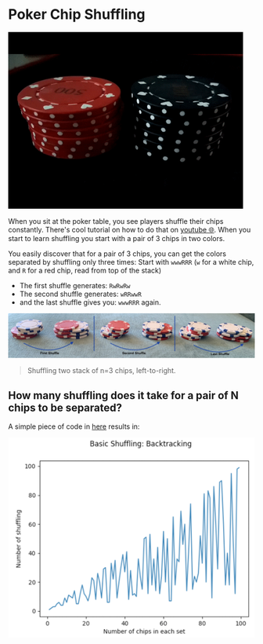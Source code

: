 # Poker Chip Shuffling

![shuffling_demo](images/shuffling_demo.gif)

When you sit at the poker table, you see players shuffle their chips constantly. There's cool tutorial on how to do that on [youtube 🌐](https://www.youtube.com/watch?v=pwfvsa1_3Qk). When you start to learn shuffling you start with a pair of 3 chips in two colors.

You easily discover that for a pair of 3 chips, you can get the colors separated by shuffling only three times:
Start with `wwwRRR` (`w` for a white chip, and `R` for a red chip, read from top of the stack)

- The first shuffle generates: `RwRwRw`
- The second shuffle generates: `wRRwwR`
- and the last shuffle gives you: `wwwRRR` again.

![n3_shuffling](images/n3_shuffling.jpg)
> Shuffling two stack of n=3 chips, left-to-right.


## How many shuffling does it take for a pair of N chips to be separated?

A simple piece of code in [here](src/basic_backtrack.py) results in:

![](images/res_basic_shuffling.png)